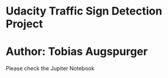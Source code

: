 # Udacity Traffic Sign Detection Project   
# Author: Tobias Augspurger
Please check the Jupiter Notebook   

